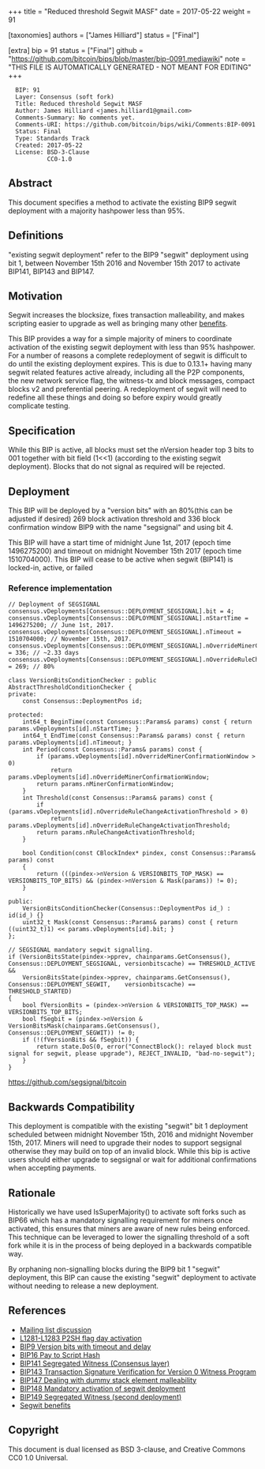 
+++
title = "Reduced threshold Segwit MASF"
date = 2017-05-22
weight = 91

[taxonomies]
authors = ["James Hilliard"]
status = ["Final"]

[extra]
bip = 91
status = ["Final"]
github = "https://github.com/bitcoin/bips/blob/master/bip-0091.mediawiki"
note = "THIS FILE IS AUTOMATICALLY GENERATED - NOT MEANT FOR EDITING"
+++

```
  BIP: 91
  Layer: Consensus (soft fork)
  Title: Reduced threshold Segwit MASF
  Author: James Hilliard <james.hilliard1@gmail.com>
  Comments-Summary: No comments yet.
  Comments-URI: https://github.com/bitcoin/bips/wiki/Comments:BIP-0091
  Status: Final
  Type: Standards Track
  Created: 2017-05-22
  License: BSD-3-Clause
           CC0-1.0
```

<h2>Abstract</h2>


This document specifies a method to activate the existing BIP9 segwit deployment with a majority hashpower less than 95%.

<h2>Definitions</h2>


"existing segwit deployment" refer to the BIP9 "segwit" deployment using bit 1, between November 15th 2016 and November 15th 2017 to activate BIP141, BIP143 and BIP147.

<h2>Motivation</h2>


Segwit increases the blocksize, fixes transaction malleability, and makes scripting easier to upgrade as well as bringing many other <a href="https://bitcoincore.org/en/2016/01/26/segwit-benefits/" target="_blank">benefits</a>.

This BIP provides a way for a simple majority of miners to coordinate activation of the existing segwit deployment with less than 95% hashpower. For a number of reasons a complete redeployment of segwit is difficult to do until the existing deployment expires. This is due to 0.13.1+ having many segwit related features active already, including all the P2P components, the new network service flag, the witness-tx and block messages, compact blocks v2 and preferential peering. A redeployment of segwit will need to redefine all these things and doing so before expiry would greatly complicate testing.

<h2>Specification</h2>


While this BIP is active, all blocks must set the nVersion header top 3 bits to 001 together with bit field (1<<1) (according to the existing segwit deployment). Blocks that do not signal as required will be rejected.

<h2>Deployment</h2>


This BIP will be deployed by a "version bits" with an 80%(this can be adjusted if desired) 269 block activation threshold and 336 block confirmation window BIP9 with the name "segsignal" and using bit 4.

This BIP will have a start time of midnight June 1st, 2017 (epoch time 1496275200) and timeout on midnight November 15th 2017 (epoch time 1510704000). This BIP will cease to be active when segwit (BIP141) is locked-in, active, or failed

<h3> Reference implementation </h3>


```
// Deployment of SEGSIGNAL
consensus.vDeployments[Consensus::DEPLOYMENT_SEGSIGNAL].bit = 4;
consensus.vDeployments[Consensus::DEPLOYMENT_SEGSIGNAL].nStartTime = 1496275200; // June 1st, 2017.
consensus.vDeployments[Consensus::DEPLOYMENT_SEGSIGNAL].nTimeout = 1510704000; // November 15th, 2017.
consensus.vDeployments[Consensus::DEPLOYMENT_SEGSIGNAL].nOverrideMinerConfirmationWindow = 336; // ~2.33 days
consensus.vDeployments[Consensus::DEPLOYMENT_SEGSIGNAL].nOverrideRuleChangeActivationThreshold = 269; // 80%

class VersionBitsConditionChecker : public AbstractThresholdConditionChecker {
private:
    const Consensus::DeploymentPos id;

protected:
    int64_t BeginTime(const Consensus::Params& params) const { return params.vDeployments[id].nStartTime; }
    int64_t EndTime(const Consensus::Params& params) const { return params.vDeployments[id].nTimeout; }
    int Period(const Consensus::Params& params) const {
        if (params.vDeployments[id].nOverrideMinerConfirmationWindow > 0)
            return params.vDeployments[id].nOverrideMinerConfirmationWindow;
        return params.nMinerConfirmationWindow;
    }
    int Threshold(const Consensus::Params& params) const {
        if (params.vDeployments[id].nOverrideRuleChangeActivationThreshold > 0)
            return params.vDeployments[id].nOverrideRuleChangeActivationThreshold;
        return params.nRuleChangeActivationThreshold;
    }

    bool Condition(const CBlockIndex* pindex, const Consensus::Params& params) const
    {
        return (((pindex->nVersion & VERSIONBITS_TOP_MASK) == VERSIONBITS_TOP_BITS) && (pindex->nVersion & Mask(params)) != 0);
    }

public:
    VersionBitsConditionChecker(Consensus::DeploymentPos id_) : id(id_) {}
    uint32_t Mask(const Consensus::Params& params) const { return ((uint32_t)1) << params.vDeployments[id].bit; }
};

// SEGSIGNAL mandatory segwit signalling.
if (VersionBitsState(pindex->pprev, chainparams.GetConsensus(), Consensus::DEPLOYMENT_SEGSIGNAL, versionbitscache) == THRESHOLD_ACTIVE &&
    VersionBitsState(pindex->pprev, chainparams.GetConsensus(), Consensus::DEPLOYMENT_SEGWIT,    versionbitscache) == THRESHOLD_STARTED)
{
    bool fVersionBits = (pindex->nVersion & VERSIONBITS_TOP_MASK) == VERSIONBITS_TOP_BITS;
    bool fSegbit = (pindex->nVersion & VersionBitsMask(chainparams.GetConsensus(), Consensus::DEPLOYMENT_SEGWIT)) != 0;
    if (!(fVersionBits && fSegbit)) {
        return state.DoS(0, error("ConnectBlock(): relayed block must signal for segwit, please upgrade"), REJECT_INVALID, "bad-no-segwit");
    }
}
```

https://github.com/segsignal/bitcoin

<h2>Backwards Compatibility</h2>


This deployment is compatible with the existing "segwit" bit 1 deployment scheduled between midnight November 15th, 2016 and midnight November 15th, 2017. Miners will need to upgrade their nodes to support segsignal otherwise they may build on top of an invalid block. While this bip is active users should either upgrade to segsignal or wait for additional confirmations when accepting payments.

<h2>Rationale</h2>


Historically we have used IsSuperMajority() to activate soft forks such as BIP66 which has a mandatory signalling requirement for miners once activated, this ensures that miners are aware of new rules being enforced. This technique can be leveraged to lower the signalling threshold of a soft fork while it is in the process of being deployed in a backwards compatible way.

By orphaning non-signalling blocks during the BIP9 bit 1 "segwit" deployment, this BIP can cause the existing "segwit" deployment to activate without needing to release a new deployment.

<h2>References</h2>


* <a href="https://lists.linuxfoundation.org/pipermail/bitcoin-dev/2017-March/013714.html" target="_blank">Mailing list discussion</a>
* <a href="https://github.com/bitcoin/bitcoin/blob/v0.6.0/src/main.cpp" target="_blank">L1281-L1283 P2SH flag day activation</a>
* <a href="/9" target="_blank">BIP9 Version bits with timeout and delay</a>
* <a href="/16" target="_blank">BIP16 Pay to Script Hash</a>
* <a href="/141" target="_blank">BIP141 Segregated Witness (Consensus layer)</a>
* <a href="/143" target="_blank">BIP143 Transaction Signature Verification for Version 0 Witness Program</a>
* <a href="/147" target="_blank">BIP147 Dealing with dummy stack element malleability</a>
* <a href="/148" target="_blank">BIP148 Mandatory activation of segwit deployment</a>
* <a href="/149" target="_blank">BIP149 Segregated Witness (second deployment)</a>
* <a href="https://bitcoincore.org/en/2016/01/26/segwit-benefits/" target="_blank">Segwit benefits</a>


<h2>Copyright</h2>


This document is dual licensed as BSD 3-clause, and Creative Commons CC0 1.0 Universal.

